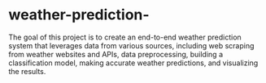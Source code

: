 # weather-prediction-
The goal of this project is to create an end-to-end weather prediction system that leverages data from various sources, including web scraping from weather websites and APIs, data preprocessing, building a classification model, making accurate weather predictions, and visualizing the results.
